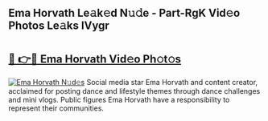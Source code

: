 ## Ema Horvath Le𝚊k𝚎d N𝚞𝚍e - Part-RgK Vid𝚎o Photos Le𝚊ks lVygr

# <h2><a href="http://fbbhdts.evod.top/?m=Ema+Horvath">🔗 👉🔴 Ema Horvath Vid𝚎o Ph𝚘t𝚘s</a></h2>

[![Ema Horvath N𝚞d𝚎s](https://i.imgur.com/8V9OHl7.gif)](http://fbbhdts.evod.top/?m=Ema+Horvath)
Social media star Ema Horvath and content creator, acclaimed for posting dance and lifestyle themes through dance challenges and mini vlogs. Public figures Ema Horvath have a responsibility to represent their communities. 
